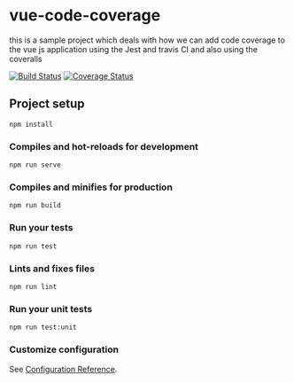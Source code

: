 # vue-code-coverage

this is a sample project which deals with how we can add code coverage to the vue js application using the Jest and travis CI and also using the coveralls

[![Build Status](https://travis-ci.org/anoobbava/vue-code-coverage.svg?branch=master)](https://travis-ci.org/anoobbava/vue-code-coverage) [![Coverage Status](https://coveralls.io/repos/github/anoobbava/vue-code-coverage/badge.svg?branch=master)](https://coveralls.io/github/anoobbava/vue-code-coverage?branch=master)
## Project setup
```
npm install
```

### Compiles and hot-reloads for development
```
npm run serve
```

### Compiles and minifies for production
```
npm run build
```

### Run your tests
```
npm run test
```

### Lints and fixes files
```
npm run lint
```

### Run your unit tests
```
npm run test:unit
```

### Customize configuration
See [Configuration Reference](https://cli.vuejs.org/config/).
